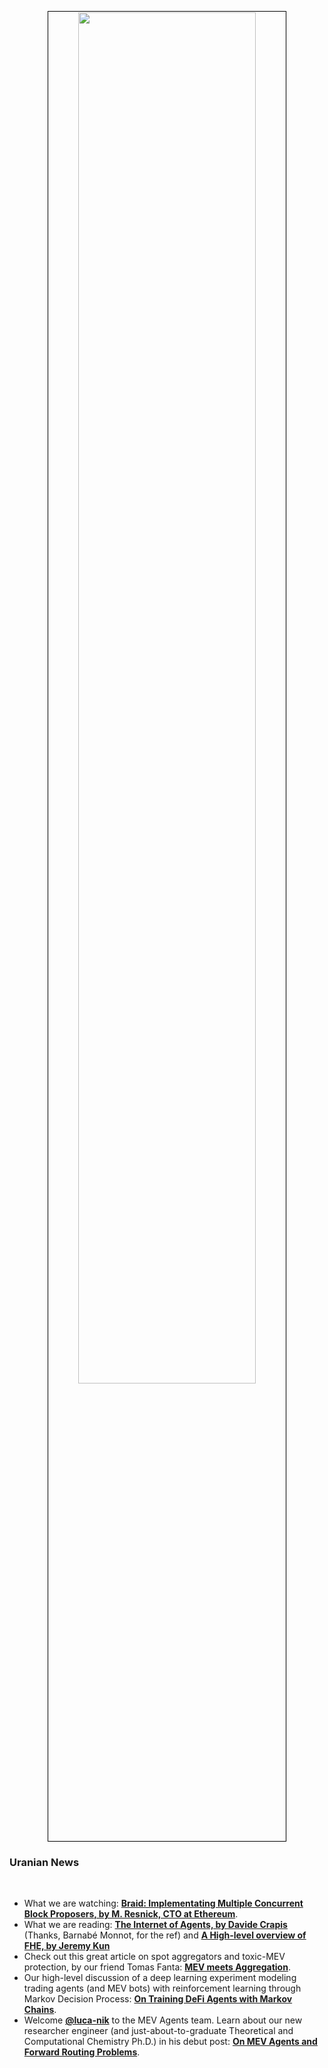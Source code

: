 <p align="center">
<img src="https://github.com/user-attachments/assets/c6cf2a9f-61a9-4428-ac84-2b3c89552106" width="75%" align="center" style="padding:1px;border:1px solid black;"/>
</p>


### Uranian News

<br>

* What we are watching: **[Braid: Implementating Multiple Concurrent Block Proposers, by M. Resnick, CTO at Ethereum](https://www.youtube.com/watch?v=mJLERWmQ2uw)**.
* What we are reading: **[The Internet of Agents, by Davide Crapis](https://davidecrapis.notion.site/The-Internet-of-Agents-23aa09799b9c4620a1a287926bcfd6af)** (Thanks, Barnabé Monnot, for the ref) and **[A High-level overview of FHE, by Jeremy Kun](https://www.jeremykun.com/2024/05/04/fhe-overview/#the-highest-level-view)**
* Check out this great article on spot aggregators and toxic-MEV protection, by our friend Tomas Fanta: **[MEV meets Aggregation](https://medium.com/@tomasjfanta/mev-meets-aggregation-732aad4b57a4)**.
* Our high-level discussion of a deep learning experiment modeling trading agents (and MEV bots) with reinforcement learning through Markov Decision Process: **[On Training DeFi Agents with Markov Chains](https://www.urani.trade/blog/markov_agents)**.
* Welcome **[@luca-nik](https://github.com/luca-nik)** to the MEV Agents team. Learn about our new researcher engineer (and just-about-to-graduate Theoretical and Computational Chemistry Ph.D.) in his debut post: **[On MEV Agents and Forward Routing Problems](https://www.urani.trade/blog/welcome_luca)**.

